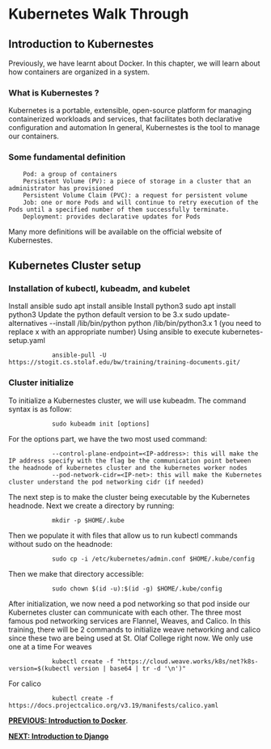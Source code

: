 # Kubernetes Walk Through
## Introduction to Kubernestes
Previously, we have learnt about Docker. In this chapter, we will learn about how containers are organized in a system.
### What is Kubernestes ?
Kubernetes is a portable, extensible, open-source platform for managing containerized workloads and services, that facilitates both declarative configuration and automation
In general, Kubernestes is the tool to manage our containers.
### Some fundamental definition
        Pod: a group of containers
        Persistent Volume (PV): a piece of storage in a cluster that an administrator has provisioned
        Persistent Volume Claim (PVC): a request for persistent volume 
        Job: one or more Pods and will continue to retry execution of the Pods until a specified number of them successfully terminate.
        Deployment: provides declarative updates for Pods
Many more definitions will be available on the official website of Kubernestes.

## Kubernetes Cluster setup
### Installation of kubectl, kubeadm, and kubelet
Install ansible
                sudo apt install ansible
Install python3
                sudo apt install python3
Update the python default version to be 3.x
                sudo update-alternatives --install /lib/bin/python python /lib/bin/python3.x 1 (you need to replace x with an appropriate number)
Using ansible to execute kubernetes-setup.yaml

                ansible-pull -U https://stogit.cs.stolaf.edu/bw/training/training-documents.git/
### Cluster initialize
To initialize a Kubernestes cluster, we will use kubeadm. The command syntax is as follow:

                sudo kubeadm init [options]
For the options part, we have the two most used command:

                --control-plane-endpoint=<IP-address>: this will make the IP address specify with the flag be the communication point between the headnode of kubernetes cluster and the kubernetes worker nodes
                --pod-network-cidr=<IP-net>: this will make the Kubernetes cluster understand the pod networking cidr (if needed)

The next step is to make the cluster being executable by the Kubernetes headnode.
Next we create a directory by running:

                mkdir -p $HOME/.kube
Then we populate it with files that allow us to run kubectl commands without sudo on the headnode:

                sudo cp -i /etc/kubernetes/admin.conf $HOME/.kube/config
Then we make that directory accessible:

                sudo chown $(id -u):$(id -g) $HOME/.kube/config
After initialization, we now need a pod networking so that pod inside our Kubernetes cluster can communicate with each other. The three most famous pod networking services are Flannel, Weaves, and Calico. In this training, there will be 2 commands to initialize weave networking and calico since these two are being used at St. Olaf College right now. We only use one at a time 
For weaves

                kubectl create -f "https://cloud.weave.works/k8s/net?k8s-version=$(kubectl version | base64 | tr -d '\n')"

For calico

                kubectl create -f https://docs.projectcalico.org/v3.19/manifests/calico.yaml


[**PREVIOUS: Introduction to Docker**](08_Docker.md). 

[**NEXT: Introduction to Django**](10_web-server.md)
